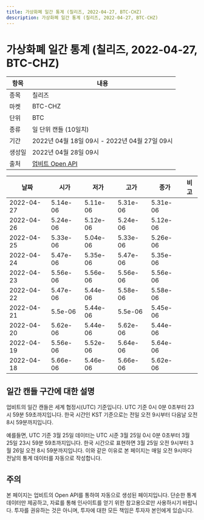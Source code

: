 ```yaml
---
title: 가상화폐 일간 통계 (칠리즈, 2022-04-27, BTC-CHZ)
description: 가상화폐 일간 통계 (칠리즈, 2022-04-27, BTC-CHZ)
---
```



가상화폐 일간 통계 (칠리즈, 2022-04-27, BTC-CHZ)
===

|항목|내용|
|--|--|
|종목|칠리즈|
|마켓|BTC-CHZ|
|단위|BTC|
|종류|일 단위 캔들 (10일치)|
|기간|2022년 04월 18일 09시 - 2022년 04월 27일 09시|
|생성일|2022년 04월 28일 09시|
|출처|[업비트 Open API](https://docs.upbit.com)|


|날짜|시가|저가|고가|종가|비고|
|--|--|--|--|--|--|
|2022-04-27|5.14e-06|5.11e-06|5.31e-06|5.31e-06|    |
|2022-04-26|5.24e-06|5.12e-06|5.24e-06|5.12e-06|    |
|2022-04-25|5.33e-06|5.04e-06|5.33e-06|5.26e-06|    |
|2022-04-24|5.47e-06|5.35e-06|5.47e-06|5.35e-06|    |
|2022-04-23|5.56e-06|5.56e-06|5.56e-06|5.56e-06|    |
|2022-04-22|5.47e-06|5.44e-06|5.58e-06|5.58e-06|    |
|2022-04-21|5.5e-06|5.44e-06|5.5e-06|5.45e-06|    |
|2022-04-20|5.62e-06|5.44e-06|5.62e-06|5.44e-06|    |
|2022-04-19|5.56e-06|5.52e-06|5.64e-06|5.64e-06|    |
|2022-04-18|5.66e-06|5.46e-06|5.66e-06|5.62e-06|    |


일간 캔들 구간에 대한 설명
---


업비트의 일간 캔들은 세계 협정시(UTC) 기준입니다. 
UTC 기준 0시 0분 0초부터 23시 59분 59초까지입니다. 
한국 시간인 KST 기준으로는 전일 오전 9시부터 다음날 오전 8시 59분까지입니다. 


예를들면, UTC 기준 3월 25일 데이터는 UTC 시준 3월 25일 0시 0분 0초부터 3월 25일 23시 59분 59초까지입니다. 
한국 시간으로 표현하면 3월 25일 오전 9시부터 3월 26일 오전 8시 59분까지입니다. 
이와 같은 이유로 본 페이지는 매일 오전 9시마다 전날의 통계 데이터를 자동으로 작성합니다. 


주의
---


본 페이지는 업비트의 Open API를 통하여 자동으로 생성된 페이지입니다. 
단순한 통계 데이터만 제공하고, 자료를 통해 인사이트를 얻기 위한 참고용으로만 사용하시기 바랍니다. 
투자를 권유하는 것은 아니며, 투자에 대한 모든 책임은 투자자 본인에게 있습니다. 
